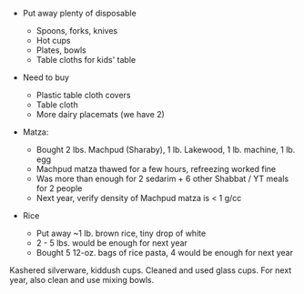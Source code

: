 * Put away plenty of disposable
  * Spoons, forks, knives
  * Hot cups
  * Plates, bowls
  * Table cloths for kids' table

* Need to buy
  * Plastic table cloth covers
  * Table cloth
  * More dairy placemats (we have 2)

* Matza:
  * Bought 2 lbs. Machpud (Sharaby), 1 lb. Lakewood, 1 lb. machine, 1 lb. egg
  * Machpud matza thawed for a few hours, refreezing worked fine
  * Was more than enough for 2 sedarim + 6 other Shabbat / YT meals for 2 people
  * Next year, verify density of Machpud matza is < 1 g/cc

* Rice
  * Put away ~1 lb. brown rice, tiny drop of white
  * 2 - 5 lbs. would be enough for next year
  * Bought 5 12-oz. bags of rice pasta, 4 would be enough for next year

Kashered silverware, kiddush cups.
Cleaned and used glass cups.
For next year, also clean and use mixing bowls.
